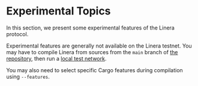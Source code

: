 # Experimental Topics

In this section, we present some experimental features of the Linera protocol.

Experimental features are generally not available on the Linera testnet. You may
have to compile Linera from sources from the `main` branch of
[the repository](https://github.com/linera-io/linera-protocol), then run a
[local test network](getting_started/hello_linera.md#using-a-local-test-network).

You may also need to select specific Cargo features during compilation using
`--features`.
